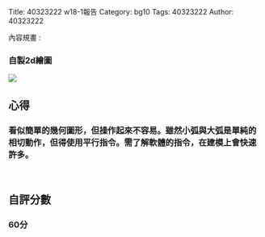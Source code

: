 Title: 40323222 w18-1報告
Category: bg10
Tags: 40323222
Author: 40323222

內容規畫 :  
<!-- PELICAN_END_SUMMARY -->
<h3>自製2d繪圖</h3>
<img src="http://i.imgur.com/oBgGjey.png">
<br/>
<h2>心得</h2>
<h3>看似簡單的幾何圖形，但操作起來不容易。雖然小弧與大弧是單純的相切動作，但得使用平行指令。需了解軟體的指令，在建模上會快速許多。</h3>
<br/>
<h2>自評分數</h2>
<h3>60分</h3>